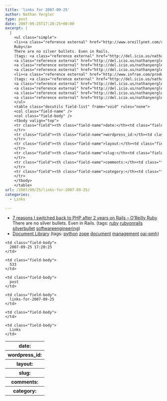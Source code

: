 ```yaml
---
title: 'links for 2007-09-25'
author: Nathan Yergler
type: post
date: 2007-09-25T17:20:25+00:00
excerpt: |
  |
    <ul class="simple">
    <li><a class="reference external" href="http://www.oreillynet.com/ruby/blog/2007/09/7_reasons_i_switched_back_to_p_1.html">7 reasons I switched back to <span class="caps">PHP</span> after 2 years on Rails – O’Reilly
    Ruby</a>
    There are no silver bullets. Even in Rails.
    (tags: <a class="reference external" href="http://del.icio.us/nathanyergler/ruby">ruby</a>
    <a class="reference external" href="http://del.icio.us/nathanyergler/rubyonrails">rubyonrails</a>
    <a class="reference external" href="http://del.icio.us/nathanyergler/silverbullet">silverbullet</a>
    <a class="reference external" href="http://del.icio.us/nathanyergler/softwareengineering">softwareengineering</a>)</li>
    <li><a class="reference external" href="http://www.infrae.com/products/documentlibrary">Document Library</a>
    (tags: <a class="reference external" href="http://del.icio.us/nathanyergler/python">python</a>
    <a class="reference external" href="http://del.icio.us/nathanyergler/zope">zope</a>
    <a class="reference external" href="http://del.icio.us/nathanyergler/document">document</a>
    <a class="reference external" href="http://del.icio.us/nathanyergler/management">management</a>
    <a class="reference external" href="http://del.icio.us/nathanyergler/oai-pmh">oai-pmh</a>)</li>
    </ul>
    <table class="docutils field-list" frame="void" rules="none">
    <col class="field-name" />
    <col class="field-body" />
    <tbody valign="top">
    <tr class="field"><th class="field-name">date:</th><td class="field-body">2007-09-25 17:20:25</td>
    </tr>
    <tr class="field"><th class="field-name">wordpress_id:</th><td class="field-body">533</td>
    </tr>
    <tr class="field"><th class="field-name">layout:</th><td class="field-body">post</td>
    </tr>
    <tr class="field"><th class="field-name">slug:</th><td class="field-body">links-for-2007-09-25</td>
    </tr>
    <tr class="field"><th class="field-name">comments:</th><td class="field-body"></td>
    </tr>
    <tr class="field"><th class="field-name">category:</th><td class="field-body">Links</td>
    </tr>
    </tbody>
    </table>
url: /2007/09/25/links-for-2007-09-25/
categories:
  - Links

---
```

<ul class="simple">
  <li>
    <a class="reference external" href="http://www.oreillynet.com/ruby/blog/2007/09/7_reasons_i_switched_back_to_p_1.html">7 reasons I switched back to <span class="caps">PHP</span> after 2 years on Rails – O’Reilly Ruby</a> There are no silver bullets. Even in Rails. (tags: <a class="reference external" href="http://del.icio.us/nathanyergler/ruby">ruby</a> <a class="reference external" href="http://del.icio.us/nathanyergler/rubyonrails">rubyonrails</a> <a class="reference external" href="http://del.icio.us/nathanyergler/silverbullet">silverbullet</a> <a class="reference external" href="http://del.icio.us/nathanyergler/softwareengineering">softwareengineering</a>)
  </li>
  <li>
    <a class="reference external" href="http://www.infrae.com/products/documentlibrary">Document Library</a> (tags: <a class="reference external" href="http://del.icio.us/nathanyergler/python">python</a> <a class="reference external" href="http://del.icio.us/nathanyergler/zope">zope</a> <a class="reference external" href="http://del.icio.us/nathanyergler/document">document</a> <a class="reference external" href="http://del.icio.us/nathanyergler/management">management</a> <a class="reference external" href="http://del.icio.us/nathanyergler/oai-pmh">oai-pmh</a>)
  </li>
</ul>

<table class="docutils field-list" frame="void" rules="none">
  <col class="field-name" /> <col class="field-body" /> <tr class="field">
    <th class="field-name">
      date:
    </th>

    <td class="field-body">
      2007-09-25 17:20:25
    </td>
  </tr>

  <tr class="field">
    <th class="field-name">
      wordpress_id:
    </th>

    <td class="field-body">
      533
    </td>
  </tr>

  <tr class="field">
    <th class="field-name">
      layout:
    </th>

    <td class="field-body">
      post
    </td>
  </tr>

  <tr class="field">
    <th class="field-name">
      slug:
    </th>

    <td class="field-body">
      links-for-2007-09-25
    </td>
  </tr>

  <tr class="field">
    <th class="field-name">
      comments:
    </th>

    <td class="field-body">
    </td>
  </tr>

  <tr class="field">
    <th class="field-name">
      category:
    </th>

    <td class="field-body">
      Links
    </td>
  </tr>
</table>